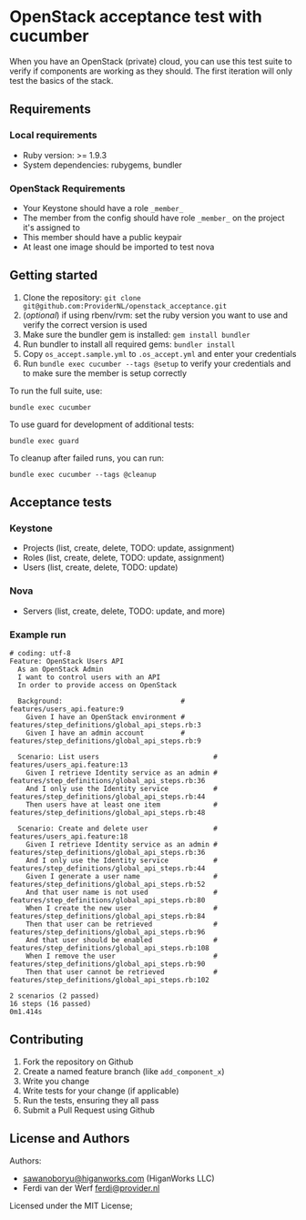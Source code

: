 # OpenStack acceptance test with cucumber

When you have an OpenStack (private) cloud, you can use this test suite to verify if components are
working as they should. The first iteration will only test the basics of the stack.


## Requirements

### Local requirements
* Ruby version: >= 1.9.3
* System dependencies: rubygems, bundler

### OpenStack Requirements

* Your Keystone should have a role `_member_`
* The member from the config should have role `_member_` on the project it's assigned to
* This member should have a public keypair
* At least one image should be imported to test nova

## Getting started

1. Clone the repository: `git clone git@github.com:ProviderNL/openstack_acceptance.git`
2. (_optional_) if using rbenv/rvm: set the ruby version you want to use and verify the correct version is used
3. Make sure the bundler gem is installed: `gem install bundler`
4. Run bundler to install all required gems: `bundler install`
5. Copy `os_accept.sample.yml` to `.os_accept.yml` and enter your credentials
6. Run `bundle exec cucumber --tags @setup` to verify your credentials and to make sure the member is setup correctly

To run the full suite, use:

    bundle exec cucumber

To use guard for development of additional tests:

    bundle exec guard

To cleanup after failed runs, you can run:

    bundle exec cucumber --tags @cleanup

## Acceptance tests

### Keystone
* Projects (list, create, delete, TODO: update, assignment)
* Roles (list, create, delete, TODO: update, assignment)
* Users (list, create, delete, TODO: update)

### Nova
* Servers (list, create, delete, TODO: update, and more)

### Example run
```
# coding: utf-8
Feature: OpenStack Users API
  As an OpenStack Admin
  I want to control users with an API
  In order to provide access on OpenStack

  Background:                             # features/users_api.feature:9
    Given I have an OpenStack environment # features/step_definitions/global_api_steps.rb:3
    Given I have an admin account         # features/step_definitions/global_api_steps.rb:9

  Scenario: List users                            # features/users_api.feature:13
    Given I retrieve Identity service as an admin # features/step_definitions/global_api_steps.rb:36
    And I only use the Identity service           # features/step_definitions/global_api_steps.rb:44
    Then users have at least one item             # features/step_definitions/global_api_steps.rb:48

  Scenario: Create and delete user                # features/users_api.feature:18
    Given I retrieve Identity service as an admin # features/step_definitions/global_api_steps.rb:36
    And I only use the Identity service           # features/step_definitions/global_api_steps.rb:44
    Given I generate a user name                  # features/step_definitions/global_api_steps.rb:52
    And that user name is not used                # features/step_definitions/global_api_steps.rb:80
    When I create the new user                    # features/step_definitions/global_api_steps.rb:84
    Then that user can be retrieved               # features/step_definitions/global_api_steps.rb:96
    And that user should be enabled               # features/step_definitions/global_api_steps.rb:108
    When I remove the user                        # features/step_definitions/global_api_steps.rb:90
    Then that user cannot be retrieved            # features/step_definitions/global_api_steps.rb:102

2 scenarios (2 passed)
16 steps (16 passed)
0m1.414s
```

Contributing
------------

1. Fork the repository on Github
2. Create a named feature branch (like `add_component_x`)
3. Write you change
4. Write tests for your change (if applicable)
5. Run the tests, ensuring they all pass
6. Submit a Pull Request using Github

License and Authors
-------------------
Authors:
- sawanoboryu@higanworks.com (HiganWorks LLC)
- Ferdi van der Werf <ferdi@provider.nl>

Licensed under the MIT License;
